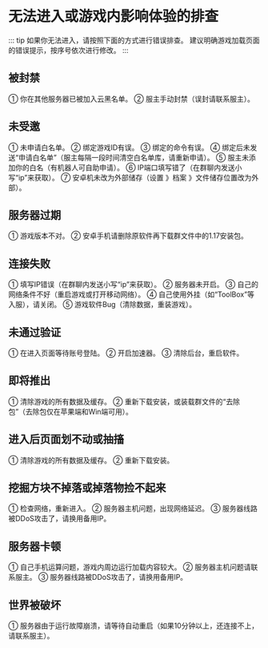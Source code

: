 # 无法进入或游戏内影响体验的排查
::: tip
如果你无法进入，请按照下面的方式进行错误排查。
建议明确游戏加载页面的错误提示，按序号依次进行修改。
:::
## 被封禁
① 你在其他服务器已被加入云黑名单。
② 服主手动封禁（误封请联系服主）。
## 未受邀
① 未申请白名单。
② 绑定游戏ID有误。
③ 绑定的命令有误。
④ 绑定后未发送“申请白名单”（服主每隔一段时间清空白名单库，请重新申请）。
⑤ 服主未添加你的白名（有机器人可自助申请）。
⑥ IP端口填写错了（在群聊内发送小写“ip”来获取）。
⑦ 安卓机未改为外部储存（设置 》档案 》文件储存位置改为外部）。
## 服务器过期
① 游戏版本不对。
② 安卓手机请删除原软件再下载群文件中的1.17安装包。
## 连接失败
① 填写IP错误（在群聊内发送小写“ip”来获取）。
② 服务器未开启。
③ 自己的网络条件不好（重启游戏或打开移动网络）。
④ 自己使用外挂（如“ToolBox”等入服），请关闭。
⑤ 游戏软件Bug（清除数据，重装游戏）。
## 未通过验证
① 在进入页面等待账号登陆。
② 开启加速器。
③ 清除后台，重启软件。
## 即将推出
① 清除游戏的所有数据及缓存。
② 重新下载安装，或装载群文件的“去除包”（去除包仅在苹果端和Win端可用）。
## 进入后页面划不动或抽搐
① 清除游戏的所有数据及缓存。
② 重新下载安装。
## 挖掘方块不掉落或掉落物捡不起来
① 检查网络，重新进入。
② 服务器主机问题，出现网络延迟。
③ 服务器线路被DDoS攻击了，请换用备用IP。
## 服务器卡顿
① 自己手机运算问题，游戏内周边运行加载内容较大。
② 服务器主机问题请联系服主。
③ 服务器线路被DDoS攻击了，请换用备用IP。
## 世界被破坏
① 服务器由于运行故障崩溃，请等待自动重启（如果10分钟以上，还连接不上，请联系服主）。